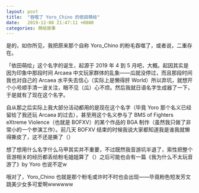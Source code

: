 ```yaml
---
layout: post
title:  "吞噬了 Yoro_Chino 的依田萌绘"
date:   2019-12-08 21:47:11 +0800
categories: 萌绘故事
---
```

是的，如你所见，我把原来那个自称 Yoro_Chino 的粉毛吞噬了，或者说，二重存在。

「依田萌绘」这个名字的诞生，起源于 2019 年 4 到 5 月吧，大概。起因其实是因为印象中那段时间 Arcaea 中文玩家群体的乱象——瓜就没停过，而且那段时间我也对自己的 Arcaea 水平失去信心（实际上是懒得肝 World）所以弃坑，就想开个小号顺手清一波关注，眼不见（瓜）心不烦。然后我就日语名字生成器了一下，于是就有了现在这个名字。

自从那之后实际上我大部分活动都用的是现在这个名字（毕竟 Yoro 那个名义已经留给了我还玩 Arcaea 的过去），甚至用这个名义参与了 BMS of Fighters eXtreme Violence（也就是 BOFXV）的某个作品的 BGA 制作（虽然我只做了非常小的一个参演工作）。前几天 BOFXV 结束的时候我说大家都知道我是谁我就懒得撕皮了，这不还是撕了（）

想了想用什么名字什么马甲其实并不重要，不过既然我音游坑半退了，索性把整个音游相关的经历都丢给粉毛姐姐算了（）之后可能也会有一篇《我为什么不太玩音游了》by Yoro 也说不定w

哦对了，Yoro_Chino 也就是那个粉毛或许时不时也会出现——毕竟粉色短发芳文跳美少女多可爱啊wwwwww